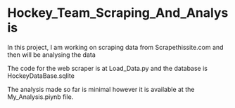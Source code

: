 # Hockey_Team_Scraping_And_Analysis
In this project, I am working on scraping data from Scrapethissite.com and then will be analysing the data

The code for the web scraper is at Load_Data.py and the database is HockeyDataBase.sqlite

The analysis made so far is minimal however it is available at the My_Analysis.piynb file.
